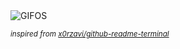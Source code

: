 <div align="justify">
<picture>
    <source media="(prefers-color-scheme: dark)" srcset="https://i.ibb.co/8D9MSCsQ/output-gif.gif">
    <source media="(prefers-color-scheme: light)" srcset="https://i.ibb.co/8D9MSCsQ/output-gif.gif">
    <img alt="GIFOS" src="https://i.ibb.co/8D9MSCsQ/output-gif.gif">
</picture>

<sub><i>inspired from [x0rzavi/github-readme-terminal](https://github.com/x0rzavi/github-readme-terminal)</i></sub>

</div>

<!-- Image deletion URL: https://ibb.co/zhZs0Mxt/f403e6d589427b278600a2940b37496b -->